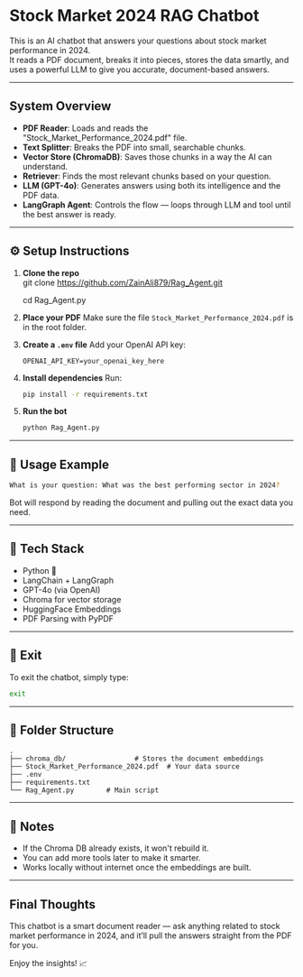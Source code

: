 
#  Stock Market 2024 RAG Chatbot

This is an AI chatbot that answers your questions about stock market performance in 2024.  
It reads a PDF document, breaks it into pieces, stores the data smartly, and uses a powerful LLM to give you accurate, document-based answers.

---

##  System Overview

- **PDF Reader**: Loads and reads the "Stock_Market_Performance_2024.pdf" file.
- **Text Splitter**: Breaks the PDF into small, searchable chunks.
- **Vector Store (ChromaDB)**: Saves those chunks in a way the AI can understand.
- **Retriever**: Finds the most relevant chunks based on your question.
- **LLM (GPT-4o)**: Generates answers using both its intelligence and the PDF data.
- **LangGraph Agent**: Controls the flow — loops through LLM and tool until the best answer is ready.

---

## ⚙️ Setup Instructions

1. **Clone the repo**  
   git clone https://github.com/ZainAli879/Rag_Agent.git
   
   cd Rag_Agent.py

3. **Place your PDF**
   Make sure the file `Stock_Market_Performance_2024.pdf` is in the root folder.

4. **Create a `.env` file**
   Add your OpenAI API key:

   ```env
   OPENAI_API_KEY=your_openai_key_here
   ```

5. **Install dependencies**
   Run:

   ```bash
   pip install -r requirements.txt
   ```

6. **Run the bot**

   ```bash
   python Rag_Agent.py
   ```

---

## 💬 Usage Example

```bash
What is your question: What was the best performing sector in 2024?
```

Bot will respond by reading the document and pulling out the exact data you need.

---

## 🧰 Tech Stack

* Python 🐍
* LangChain + LangGraph
* GPT-4o (via OpenAI)
* Chroma for vector storage
* HuggingFace Embeddings
* PDF Parsing with PyPDF

---

## 🚪 Exit

To exit the chatbot, simply type:

```bash
exit
```

---

## 📂 Folder Structure

```
.
├── chroma_db/                 # Stores the document embeddings
├── Stock_Market_Performance_2024.pdf  # Your data source
├── .env
├── requirements.txt
└── Rag_Agent.py        # Main script
```

---

## 📝 Notes

* If the Chroma DB already exists, it won't rebuild it.
* You can add more tools later to make it smarter.
* Works locally without internet once the embeddings are built.

---

## Final Thoughts

This chatbot is a smart document reader — ask anything related to stock market performance in 2024, and it’ll pull the answers straight from the PDF for you.

Enjoy the insights! 📈

